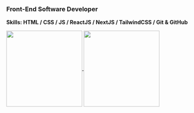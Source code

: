 ### Front-End Software Developer

<b>Skills: HTML / CSS / JS / ReactJS / NextJS / TailwindCSS / Git & GitHub</b>

<a href="https://github.com/stephenwayar">
  <img align="center" height="200px" src="https://github-readme-stats.vercel.app/api?username=stephenwayar" />
</a>
<a href="https://github.com/stephenwayar">
  <img align="center" height="200px" src="https://github-readme-stats.vercel.app/api/top-langs/?username=stephenwayar" />
</a>
